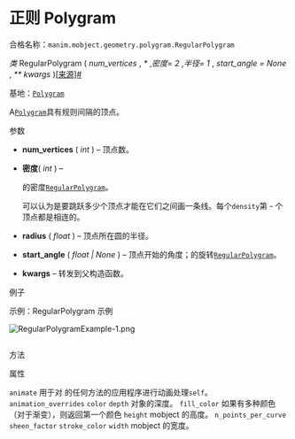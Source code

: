 # 正则 Polygram 

合格名称：`manim.mobject.geometry.polygram.RegularPolygram`

_类_ RegularPolygram ( _num_vertices_ , _\*_ ,_密度= 2_ ,_半径= 1_ , _start_angle = None_ , _\*\* kwargs_ )[\[来源\]](../_modules/manim/mobject/geometry/polygram.html#RegularPolygram)[#](#manim.mobject.geometry.polygram.RegularPolygram "此定义的固定链接")

基地：[`Polygram`](manim.mobject.geometry.polygram.Polygram.html#manim.mobject.geometry.polygram.Polygram "manim.mobject.geometry.polygram.Polygram")

A[`Polygram`]()具有规则间隔的顶点。

参数

- **num_vertices** ( _int_ ) – 顶点数。
- **密度**( _int_ ) –

  的密度[`RegularPolygram`]()。

  可以认为是要跳跃多少个顶点才能在它们之间画一条线。每个`density`第 \- 个顶点都是相连的。

- **radius** ( _float_ ) – 顶点所在圆的半径。
- **start_angle** ( _float_ _|_ _None_ ) – 顶点开始的角度；的旋转[`RegularPolygram`]()。
- **kwargs** – 转发到父构造函数。

例子

示例：RegularPolygram 示例

![RegularPolygramExample-1.png](../static/RegularPolygramExample-1.png)


```py

```


方法


属性


`animate`
用于对 的任何方法的应用程序进行动画处理`self`。
`animation_overrides`
`color`
`depth`
对象的深度。
`fill_color`
如果有多种颜色（对于渐变），则返回第一个颜色
`height`
mobject 的高度。
`n_points_per_curve`
`sheen_factor`
`stroke_color`
`width`
mobject 的宽度。
